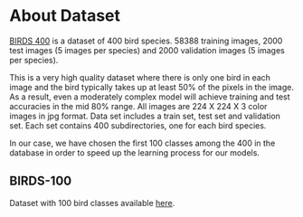# About Dataset

[BIRDS 400](https://www.kaggle.com/datasets/gpiosenka/100-bird-species) is a dataset of 400 bird species. 58388 training images, 2000 test images (5 images per species) and 2000 validation images (5 images per species).

This is a very high quality dataset where
there is only one bird in each image and the bird typically takes up at least 50% of the
pixels in the image. As a result, even a moderately complex model will achieve training and
test accuracies in the mid 80% range. All images are 224 X 224 X 3 color images in jpg format.
Data set includes a train set, test set and validation set. Each set contains 400 subdirectories, one for each bird species.

In our case, we have chosen the first 100 classes among the 400 in the database in order to speed up the learning process for our models.

## BIRDS-100

Dataset with 100 bird classes available [here](https://we.tl/t-yZFUxVHj08).
